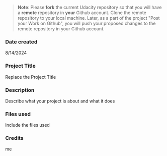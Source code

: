 >**Note**: Please **fork** the current Udacity repository so that you will have a **remote** repository in **your** Github account. Clone the remote repository to your local machine. Later, as a part of the project "Post your Work on Github", you will push your proposed changes to the remote repository in your Github account.

### Date created
8/14/2024

### Project Title
Replace the Project Title

### Description
Describe what your project is about and what it does

### Files used
Include the files used

### Credits
me


